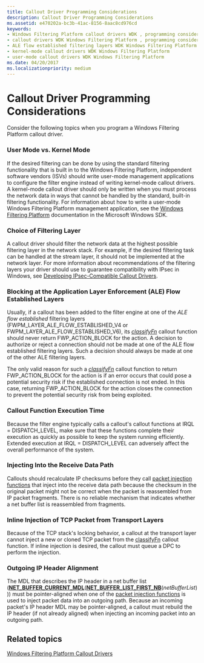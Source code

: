 ```yaml
---
title: Callout Driver Programming Considerations
description: Callout Driver Programming Considerations
ms.assetid: e470202a-bc3b-41ac-8156-8aac8cd976cd
keywords:
- Windows Filtering Platform callout drivers WDK , programming considerations
- callout drivers WDK Windows Filtering Platform , programming considerations
- ALE flow established filtering layers WDK Windows Filtering Platform
- kernel-mode callout drivers WDK Windows Filtering Platform
- user-mode callout drivers WDK Windows Filtering Platform
ms.date: 04/20/2017
ms.localizationpriority: medium
---
```


# Callout Driver Programming Considerations


Consider the following topics when you program a Windows Filtering Platform callout driver.

### <a href="" id="user-mode-vs--kernel-mode"></a>User Mode vs. Kernel Mode

If the desired filtering can be done by using the standard filtering functionality that is built in to the Windows Filtering Platform, independent software vendors (ISVs) should write user-mode management applications to configure the filter engine instead of writing kernel-mode callout drivers. A kernel-mode callout driver should only be written when you must process the network data in ways that cannot be handled by the standard, built-in filtering functionality. For information about how to write a user-mode Windows Filtering Platform management application, see the [Windows Filtering Platform](https://go.microsoft.com/fwlink/p/?linkid=90220) documentation in the Microsoft Windows SDK.

### Choice of Filtering Layer

A callout driver should filter the network data at the highest possible filtering layer in the network stack. For example, if the desired filtering task can be handled at the stream layer, it should not be implemented at the network layer. For more information about recommendations of the filtering layers your driver should use to guarantee compatibility with IPsec in Windows, see [Developing IPsec-Compatible Callout Drivers](developing-ipsec-compatible-callout-drivers.md).

### <a href="" id="blocking-at-the-application-layer-enforcement--ale--flow-established-l"></a>Blocking at the Application Layer Enforcement (ALE) Flow Established Layers

Usually, if a callout has been added to the filter engine at one of the *ALE flow established* filtering layers (FWPM\_LAYER\_ALE\_FLOW\_ESTABLISHED\_V4 or FWPM\_LAYER\_ALE\_FLOW\_ESTABLISHED\_V6), its [*classifyFn*](/windows-hardware/drivers/ddi/fwpsk/nc-fwpsk-fwps_callout_classify_fn0) callout function should never return FWP\_ACTION\_BLOCK for the action. A decision to authorize or reject a connection should not be made at one of the ALE flow established filtering layers. Such a decision should always be made at one of the other ALE filtering layers.

The only valid reason for such a [*classifyFn*](/windows-hardware/drivers/ddi/fwpsk/nc-fwpsk-fwps_callout_classify_fn0) callout function to return FWP\_ACTION\_BLOCK for the action is if an error occurs that could pose a potential security risk if the established connection is not ended. In this case, returning FWP\_ACTION\_BLOCK for the action closes the connection to prevent the potential security risk from being exploited.

### Callout Function Execution Time

Because the filter engine typically calls a callout's callout functions at IRQL = DISPATCH\_LEVEL, make sure that these functions complete their execution as quickly as possible to keep the system running efficiently. Extended execution at IRQL = DISPATCH\_LEVEL can adversely affect the overall performance of the system.

### Injecting Into the Receive Data Path

Callouts should recalculate IP checksums before they call [packet injection functions](packet-injection-functions.md) that inject into the receive data path because the checksum in the original packet might not be correct when the packet is reassembled from IP packet fragments. There is no reliable mechanism that indicates whether a net buffer list is reassembled from fragments.

### Inline Injection of TCP Packet from Transport Layers

Because of the TCP stack's locking behavior, a callout at the transport layer cannot inject a new or cloned TCP packet from the [classifyFn](/windows-hardware/drivers/ddi/_netvista/) callout function. If inline injection is desired, the callout must queue a DPC to perform the injection.

### Outgoing IP Header Alignment

The MDL that describes the IP header in a net buffer list ([**NET\_BUFFER\_CURRENT\_MDL**](/windows-hardware/drivers/ddi/ndis/nf-ndis-net_buffer_current_mdl)([**NET\_BUFFER\_LIST\_FIRST\_NB**](/windows-hardware/drivers/ddi/ndis/nf-ndis-net_buffer_list_first_nb)(*netBufferList*))) must be pointer-aligned when one of the [packet injection functions](packet-injection-functions.md) is used to inject packet data into an outgoing path. Because an incoming packet's IP header MDL may be pointer-aligned, a callout must rebuild the IP header (if not already aligned) when injecting an incoming packet into an outgoing path.

## Related topics


[Windows Filtering Platform Callout Drivers](windows-filtering-platform-callout-drivers2.md)

 

